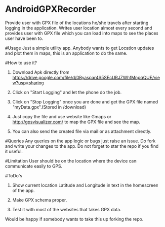 # AndroidGPXRecorder
Provide user with GPX file of the locations he/she travels after starting logging in the application. Writes user location almost every second and provides user with GPX file which you can load into maps to see the places user have been to.

#Usage
Just a simple utility app. Anybody wants to get Location updates and plot them in maps, this is an application to do the same.

#How to use it?
1) Download Apk directly from https://drive.google.com/file/d/0Byaspar4S5SEcURJZWhfMnpqQUE/view?usp=sharing

2) Click on "Start Logging" and let the phone do the job.

3) Click on "Stop Logging" once you are done and get the GPX file named "myData.gpx".(Stored in /download)

4) Just copy the file and use website like Gmaps or http://gpsvisualizer.com/ to map the GPX file and see the map.

5) You can also send the created file via mail or as attachment directly.

#Queries
Any queries on the app logic or bugs just raise an issue. Do fork and write your changes to the app. 
Do not forget to star the repo if you find it useful.

#Limitation
User should be on the location where the device can communicate easily to GPS.

#ToDo's
1) Show current location Latitude and Longitude in text in the homescreen of the app.

2) Make GPX schema proper.

3) Test it with most of the websites that takes GPX data.

Would be happy if somebody wants to take this up forking the repo.
